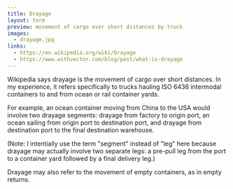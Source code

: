 ```yaml
---
title: Drayage
layout: term
preview: movement of cargo over short distances by truck
images:
  - drayage.jpg
links:
  - https://en.wikipedia.org/wiki/Drayage
  - https://www.withvector.com/blog/post/what-is-drayage
---
```


Wikipedia says drayage is the movement of cargo over short distances. In my experience, it refers specifically to trucks hauling ISO 6436 intermodal containers to and from ocean or rail container yards.

For example, an ocean container moving from China to the USA would involve two drayage segments: drayage from factory to origin port, an ocean sailing from origin port to destination port, and drayage from destination port to the final destination warehouse.

(Note: I intentially use the term "segment" instead of "leg" here because drayage may actually involve two separate legs: a pre-pull leg from the port to a container yard followed by a final delivery leg.)

Drayage may also refer to the movement of empty containers, as in empty returns.